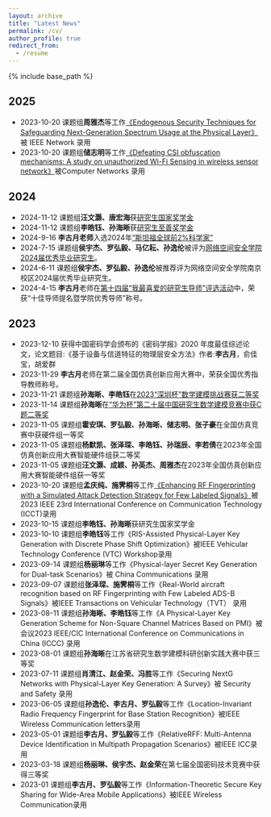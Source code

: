 ```yaml
---
layout: archive
title: "Latest News"
permalink: /cv/
author_profile: true
redirect_from:
  - /resume
---
```


{% include base_path %}

## 2025
* 2023-10-20 课题组**周雅杰**等工作[《Endogenous Security Techniques for Safeguarding Next-Generation Spectrum Usage at the Physical Layer》](https://ieeexplore.ieee.org/document/10979485)被 IEEE Network 录用
* 2023-10-20 课题组**储志明**等工作[《Defeating CSI obfuscation mechanisms: A study on unauthorized Wi-Fi Sensing in wireless sensor network》]()被Computer Networks 录用
## 2024
* 2024-11-12 课题组**汪文灏、唐宏海**获[研究生国家奖学金](https://kevin33433.github.io/6102laboratory.github.io/%E5%AD%A6%E7%94%9F/award8.html)
* 2024-11-12 课题组**李皓钰、孙海晰**获[研究生至善奖学金](https://kevin33433.github.io/6102laboratory.github.io/%E5%AD%A6%E7%94%9F/award9.html)
* 2024-9-16 **李古月老师**入选2024年[“斯坦福全球前2%科学家”](https://elsevier.digitalcommonsdata.com/datasets/btchxktzyw/7)
* 2024-7-15 课题组**侯宇杰、罗弘毅、马亿耘、孙逸伦**被评为[网络空间安全学院2024届优秀毕业研究生](https://kevin33433.github.io/6102laboratory.github.io/%E5%AD%A6%E7%94%9F/award7.html)。
* 2024-6-11 课题组**侯宇杰、罗弘毅、孙逸伦**被推荐评为网络空间安全学院南京校区2024届优秀毕业研究生。
* 2024-4-15 **李古月**老师在[第十四届“我最喜爱的研究生导师”评选活动](https://kevin33433.github.io/6102laboratory.github.io/%E5%AD%A6%E7%94%9F/award6.html)中，荣获“十佳导师提名暨学院优秀导师”称号。
## 2023

* 2023-12-10 获得中国密码学会颁布的《密码学报》2020 年度最佳综述论文，论文题目:《基于设备与信道特征的物理层安全方法》作者:**李古月**，俞佳宝，胡爱群
* 2023-11-29 **李古月**老师在第二届全国仿真创新应用大赛中，荣获全国优秀指导教师称号。
* 2023-11-21 课题组**孙海晰、李皓钰**在[2023“深圳杯”数学建模挑战赛获二等奖](http://www.m2ct.org/index.jsp)
* 2023-11-14 课题组**孙海晰**在[“华为杯”第二十届中国研究生数学建模竞赛中获C题二等奖]()
* 2023-11-05 课题组**霍安琪、罗弘毅、孙海晰、储志明、张子豪**在全国仿真竞赛中获硬件组一等奖
* 2023-11-05 课题组**杨默凯、张泽琛、李皓钰、孙瑞辰、李若倩**在2023年全国仿真创新应用大赛智能硬件组获二等奖
* 2023-11-05 课题组**汪文灏、成颖、孙英杰、周雅杰**在2023年全国仿真创新应用大赛智能硬件组获一等奖
* 2023-10-20 课题组**孟庆纯、施霁桐**等工作[《Enhancing RF Fingerprinting with a Simulated Attack Detection Strategy for Few Labeled Signals》]()被2023 IEEE 23rd International Conference on Communication Technology (ICCT)录用
* 2023-10-15 课题组**李皓钰、孙海晰**获研究生国家奖学金
* 2023-10-10 课题组**李皓钰**等工作《RIS-Assisted Physical-Layer Key Generation with Discrete Phase Shift Optimization》被IEEE Vehicular Technology Conference (VTC) Workshop录用
* 2023-09-14 课题组**杨丽琳**等工作《Physical-layer Secret Key Generation for Dual-task Scenarios》被 China Communications 录用
* 2023-09-07 课题组**张泽琛、施霁桐**等工作《Real-World aircraft recognition based on RF Fingerprinting with Few Labeled ADS-B Signals》被IEEE Transactions on Vehicular Technology（TVT） 录用
* 2023-08-11 课题组**孙海晰、李皓钰**等工作《A Physical-Layer Key Generation Scheme for Non-Square Channel Matrices Based on PMI》被会议2023 IEEE/CIC International Conference on Communications in China (ICCC) 录用
* 2023-08-01 课题组**孙海晰**在江苏省研究生数学建模科研创新实践大赛中获三等奖
* 2023-07-11 课题组**肖清江、赵金荣、冯胜**等工作《Securing NextG Networks with Physical-Layer Key Generation: A Survey》被 Security and Safety 录用
* 2023-06-05 课题组**孙逸伦、李古月、罗弘毅**等工作《Location-Invariant Radio Frequency Fingerprint for Base Station Recognition》被IEEE Wireless Communication letters录用
* 2023-05-01 课题组**李古月、罗弘毅**等工作《RelativeRFF: Multi-Antenna Device Identification in Multipath Propagation Scenarios》被IEEE ICC录用
* 2023-03-18 课题组**杨丽琳、侯宇杰、赵金荣**在第七届全国密码技术竞赛中获得三等奖
* 2023-01    课题组**李古月、罗弘毅**等工作《Information-Theoretic Secure Key Sharing for Wide-Area Mobile Applications》被IEEE Wireless Communication录用

